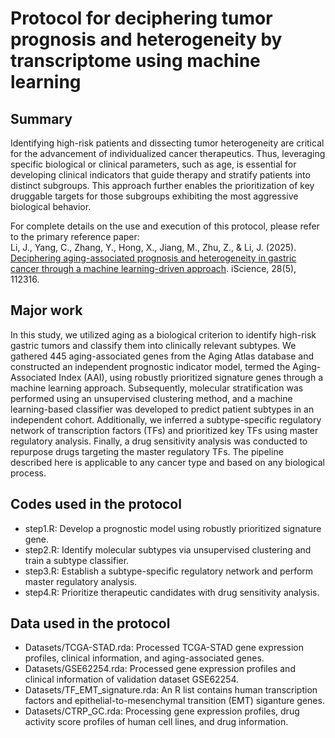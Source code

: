 # Protocol for deciphering tumor prognosis and heterogeneity by transcriptome using machine learning

## Summary
Identifying high-risk patients and dissecting tumor heterogeneity are critical for the advancement of individualized cancer therapeutics. Thus, leveraging specific biological or clinical parameters, such as age, is essential for developing clinical indicators that guide therapy and stratify patients into distinct subgroups. This approach further enables the prioritization of key druggable targets for those subgroups exhibiting the most aggressive biological behavior.   

For complete details on the use and execution of this protocol, please refer to the primary reference paper:   
Li, J., Yang, C., Zhang, Y., Hong, X., Jiang, M., Zhu, Z., & Li, J. (2025). [Deciphering aging-associated prognosis and heterogeneity in gastric cancer through a machine learning-driven approach](https://doi.org/10.1016/j.isci.2025.112316). iScience, 28(5), 112316.


## Major work
In this study, we utilized aging as a biological criterion to identify high-risk gastric tumors and classify them into clinically relevant subtypes. We gathered 445 aging-associated genes from the Aging Atlas database and constructed an independent prognostic indicator model, termed the Aging-Associated Index (AAI), using robustly prioritized signature genes through a machine learning approach. Subsequently, molecular stratification was performed using an unsupervised clustering method, and a machine learning-based classifier was developed to predict patient subtypes in an independent cohort. Additionally, we inferred a subtype-specific regulatory network of transcription factors (TFs) and prioritized key TFs using master regulatory analysis. Finally, a drug sensitivity analysis was conducted to repurpose drugs targeting the master regulatory TFs. The pipeline described here is applicable to any cancer type and based on any biological process.

## Codes used in the protocol
* step1.R: Develop a prognostic model using robustly prioritized signature gene.
* step2.R: Identify molecular subtypes via unsupervised clustering and train a subtype classifier.
* step3.R: Establish a subtype-specific regulatory network and perform master regulatory analysis.
* step4.R: Prioritize therapeutic candidates with drug sensitivity analysis.

## Data used in the protocol
* Datasets/TCGA-STAD.rda: Processed TCGA-STAD gene expression profiles, clinical information, and aging-associated genes.
* Datasets/GSE62254.rda: Processed gene expression profiles and clinical information of validation dataset GSE62254.
* Datasets/TF_EMT_signature.rda: An R list contains human transcription factors and epithelial-to-mesenchymal transition (EMT) siganture genes.
* Datasets/CTRP_GC.rda: Processing gene expression profiles, drug activity score profiles of human cell lines, and drug information.

